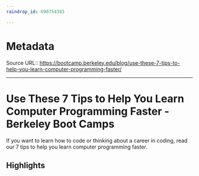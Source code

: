 ```yaml
---
raindrop_id: 690754383

---
```


# Metadata
Source URL:: https://bootcamp.berkeley.edu/blog/use-these-7-tips-to-help-you-learn-computer-programming-faster/


---
# Use These 7 Tips to Help You Learn Computer Programming Faster - Berkeley Boot Camps

If you want to learn how to code or thinking about a career in coding, read our 7 tips to help you learn computer programming faster.

## Highlights
